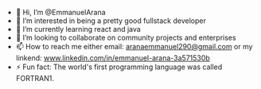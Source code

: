 - 👋 Hi, I’m @EmmanuelArana
- 👀 I’m interested in being a pretty good fullstack developer
- 🌱 I’m currently learning react and java
- 💞️ I’m looking to collaborate on community projects and enterprises
- 📫 How to reach me either email: aranaemmanuel290@gmail.com or my linkend: www.linkedin.com/in/emmanuel-arana-3a571530b
- ⚡ Fun fact: The world's first programming language was called FORTRAN1.

<!---
EmmanuelArana/EmmanuelArana is a ✨ special ✨ repository because its `README.md` (this file) appears on your GitHub profile.
You can click the Preview link to take a look at your changes.
--->
